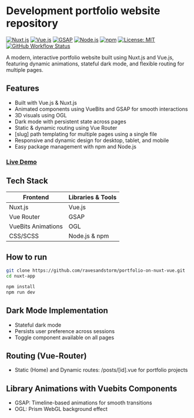 # Development portfolio website repository

[![Nuxt.js](https://img.shields.io/badge/Nuxt.js-00DC82?logo=nuxt.js&logoColor=white)](https://nuxtjs.org/)
[![Vue.js](https://img.shields.io/badge/Vue.js-4FC08D?logo=vue.js&logoColor=white)](https://vuejs.org/)
[![GSAP](https://img.shields.io/badge/GSAP-88CE02?logo=greensock&logoColor=white)](https://greensock.com/gsap/)
[![Node.js](https://img.shields.io/badge/Node.js-43853D?logo=node.js&logoColor=white)](https://nodejs.org/)
[![npm](https://img.shields.io/badge/npm-CB3837?logo=npm&logoColor=white)](https://www.npmjs.com/)
[![License: MIT](https://img.shields.io/badge/License-MIT-yellow.svg)](LICENSE)
[![GitHub Workflow Status](https://img.shields.io/github/actions/workflow/status/ravesandstorm/portfolio-on-nuxt-vue/nuxtjs.yml?branch=main)](https://github.com/ravesandstorm/portfolio-on-nuxt-vue/actions)

A modern, interactive portfolio website built using Nuxt.js and Vue.js, featuring dynamic animations, stateful dark mode, and flexible routing for multiple pages.

## Features
-  Built with Vue.js & Nuxt.js
-  Animated components using VueBits and GSAP for smooth interactions
- 3D visuals using OGL
- Dark mode with persistent state across pages
- Static & dynamic routing using Vue Router
- [slug] path templating for multiple pages using a single file
- Responsive and dynamic design for desktop, tablet, and mobile
- Easy package management with npm and Node.js

### [Live Demo](https://ravesandstorm.github.io/portfolio-on-nuxt-vue/)

## Tech Stack
| Frontend           | Libraries & Tools |
| ------------------ | ----------------- |
| Nuxt.js            | Vue.js            |
| Vue Router         | GSAP              |
| VueBits Animations | OGL               |
| CSS/SCSS           | Node.js & npm     |

## How to run

```bash
git clone https://github.com/ravesandstorm/portfolio-on-nuxt-vue.git
cd nuxt-app
```

```bash
npm install
npm run dev
```

## Dark Mode Implementation
- Stateful dark mode
- Persists user preference across sessions
- Toggle component available on all pages

## Routing (Vue-Router)
- Static (Home) and Dynamic routes: /posts/[id].vue for portfolio projects

## Library Animations with Vuebits Components
- GSAP: Timeline-based animations for smooth transitions
- OGL: Prism WebGL background effect

